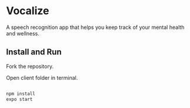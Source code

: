 # Vocalize
A speech recognition app that helps you keep track of your mental health and wellness.

## Install and Run
Fork the repository. 

Open client folder in terminal.

```bash

npm install
expo start

```
